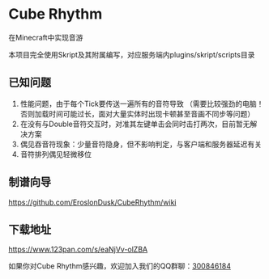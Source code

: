 # Cube Rhythm
在Minecraft中实现音游

本项目完全使用Skript及其附属编写，对应服务端内plugins/skript/scripts目录

## 已知问题
1. 性能问题，由于每个Tick要传送一遍所有的音符导致
   （需要比较强劲的电脑！否则加载时间可能过长，面对大量实体时出现卡顿甚至音画不同步等问题）
2. 在没有与Double音符交互时，对准其左键单击会同时击打两次，目前暂无解决方案
3. 偶见吞音符现象：少量音符隐身，但不影响判定，与客户端和服务器延迟有关
4. 音符排列偶见轻微移位

## 制谱向导
https://github.com/EroslonDusk/CubeRhythm/wiki

## 下载地址
https://www.123pan.com/s/eaNjVv-olZBA

如果你对Cube Rhythm感兴趣，欢迎加入我们的QQ群聊：[300846184](http://qm.qq.com/cgi-bin/qm/qr?_wv=1027&k=SgCNDOGEwRfCo1iKtLBknSuKhanpQmLZ&authKey=G7trk03ZTQeU7%2FDH6Ph89M%2FG5vrvkrSxO%2BtdFKwlmSeJOwlb4TjihMTWVtdoyqxI&noverify=0&group_code=300846184)
